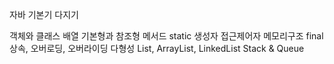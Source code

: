 자바 기본기 다지기

객체와 클래스
배열
기본형과 참조형
메서드
static
생성자
접근제어자
메모리구조
final
상속, 오버로딩, 오버라이딩
다형성
List, ArrayList, LinkedList
Stack & Queue
